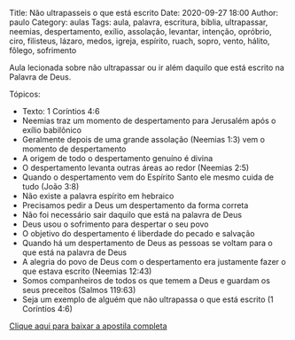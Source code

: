 Title: Não ultrapasseis o que está escrito
Date: 2020-09-27 18:00
Author: paulo
Category: aulas
Tags: aula, palavra, escritura, bíblia, ultrapassar, neemias, despertamento, exílio, assolação, levantar, intenção, opróbrio, ciro, filisteus, lázaro, medos, igreja, espírito, ruach, sopro, vento, hálito, fôlego, sofrimento

Aula lecionada sobre não ultrapassar ou ir além daquilo que está escrito na Palavra de Deus.

Tópicos:

- Texto: 1 Coríntios 4:6
- Neemias traz um momento de despertamento para Jerusalém após o exílio babilônico
- Geralmente depois de uma grande assolação (Neemias 1:3) vem o momento de despertamento
- A origem de todo o despertamento genuíno é divina
- O despertamento levanta outras áreas ao redor (Neemias 2:5)
- Quando o despertamento vem do Espírito Santo ele mesmo cuida de tudo (João 3:8)
- Não existe a palavra espírito em hebraico
- Precisamos pedir a Deus um despertamento da forma correta
- Não foi necessário sair daquilo que está na palavra de Deus
- Deus usou o sofrimento para despertar o seu povo
- O objetivo do despertamento é liberdade do pecado e salvação
- Quando há um despertamento de Deus as pessoas se voltam para o que está na palavra de Deus
- A alegria do povo de Deus com o despertamento era justamente fazer o que estava escrito (Neemias 12:43)
- Somos companheiros de todos os que temem a Deus e guardam os seus preceitos (Salmos 119:63)
- Seja um exemplo de alguém que não ultrapassa o que está escrito (1 Coríntios 4:6)


[Clique aqui para baixar a apostila completa](https://www.dropbox.com/s/lvcf0jpmy0ra20n/Aula%20EBD%20-%20N%C3%A3o%20ultrapasseis%20o%20que%20est%C3%A1%20escrito%20-%2027_09_2020.pdf?dl=1)
